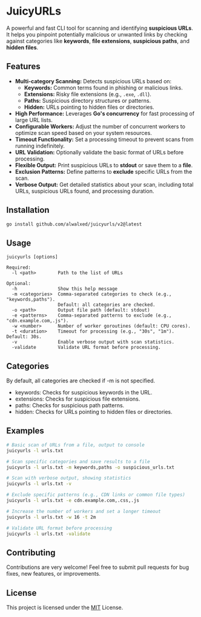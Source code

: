 # JuicyURLs

A powerful and fast CLI tool for scanning and identifying **suspicious URLs**. It helps you pinpoint potentially malicious or unwanted links by checking against categories like **keywords**, **file extensions**, **suspicious paths**, and **hidden files**.

## Features

- **Multi-category Scanning:** Detects suspicious URLs based on:
  - **Keywords:** Common terms found in phishing or malicious links.
  - **Extensions:** Risky file extensions (e.g., `.exe`, `.dll`).
  - **Paths:** Suspicious directory structures or patterns.
  - **Hidden:** URLs pointing to hidden files or directories.
- **High Performance:** Leverages **Go's concurrency** for fast processing of large URL lists.
- **Configurable Workers:** Adjust the number of concurrent workers to optimize scan speed based on your system resources.
- **Timeout Functionality:** Set a processing timeout to prevent scans from running indefinitely.
- **URL Validation:** Optionally validate the basic format of URLs before processing.
- **Flexible Output:** Print suspicious URLs to **stdout** or save them to a **file**.
- **Exclusion Patterns:** Define patterns to **exclude** specific URLs from the scan.
- **Verbose Output:** Get detailed statistics about your scan, including total URLs, suspicious URLs found, and processing duration.

## Installation

```bash
go install github.com/alwalxed/juicyurls/v2@latest
```

## Usage

```Plaintext
juicyurls [options]

Required:
  -l <path>        Path to the list of URLs

Optional:
  -h               Show this help message
  -m <categories>  Comma-separated categories to check (e.g., "keywords,paths").
                   Default: all categories are checked.
  -o <path>        Output file path (default: stdout)
  -e <patterns>    Comma-separated patterns to exclude (e.g., "cdn.example.com,.js").
  -w <number>      Number of worker goroutines (default: CPU cores).
  -t <duration>    Timeout for processing (e.g., "30s", "1m"). Default: 30s.
  -v               Enable verbose output with scan statistics.
  -validate        Validate URL format before processing.
```

## Categories

By default, all categories are checked if -m is not specified.

- keywords: Checks for suspicious keywords in the URL.
- extensions: Checks for suspicious file extensions.
- paths: Checks for suspicious path patterns.
- hidden: Checks for URLs pointing to hidden files or directories.

## Examples

```bash
# Basic scan of URLs from a file, output to console
juicyurls -l urls.txt

# Scan specific categories and save results to a file
juicyurls -l urls.txt -m keywords,paths -o suspicious_urls.txt

# Scan with verbose output, showing statistics
juicyurls -l urls.txt -v

# Exclude specific patterns (e.g., CDN links or common file types)
juicyurls -l urls.txt -e cdn.example.com,.css,.js

# Increase the number of workers and set a longer timeout
juicyurls -l urls.txt -w 16 -t 2m

# Validate URL format before processing
juicyurls -l urls.txt -validate
```

## Contributing

Contributions are very welcome! Feel free to submit pull requests for bug fixes, new features, or improvements.

## License

This project is licensed under the [MIT](https://github.com/alwalxed/juicyurls/blob/main/LICENSE) License.
